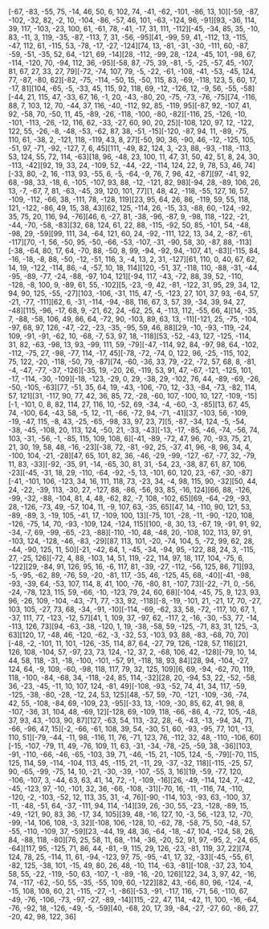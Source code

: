 [-67, -83, -55, 75, -14, 46, 50, 6, 102, 74, -41, -62, -101, -86, 13, 10][-59, -87, -102, -32, 82, -2, 10, -104, -86, -57, 46, 101, -63, -124, 96, -91][93, -36, 114, 39, 117, -103, -23, 100, 61, -61, 78, -41, -17, 31, 111, -112][-45, -34, 85, 35, -10, 83, -11, 3, 119, -35, -87, -113, 7, 31, -56, -95][41, -99, 59, 41, -112, 13, -115, -47, 112, 61, -115, 53, -78, -17, -27, -124][74, 13, -81, -31, -30, -111, 60, -87, -59, -51, -35, 52, 64, -121, 69, -14][28, -112, -99, 28, -124, -45, 101, -98, 67, -114, -120, 70, -94, 112, 36, -95][-58, 87, -75, 39, -81, -5, -25, -57, 45, -107, 81, 67, 27, 33, 27, 79][-72, -74, 107, 79, -5, -22, -61, -108, -41, -53, -45, 124, 77, -87, -80, 62][-82, -75, -114, -50, 15, -50, 115, 83, -69, -118, 123, 5, 60, 17, -17, 81][104, -65, -5, -33, 45, 115, 92, 118, 69, -12, -126, 12, -9, 56, -55, -58][-44, 21, 115, 47, -33, 67, 16, -1, 20, -43, -80, 20, -75, -73, -76, -75][74, -116, 88, 7, 103, 12, 70, -44, 37, 116, -40, -112, 92, 85, -119, 95][-87, 92, -107, 41, 92, -58, 70, -50, 11, 45, -89, -26, -118, -100, -80, -82][-116, 25, -126, -10, -101, -113, -26, -12, 116, 62, -33, -27, 60, 90, 20, 25][-108, 120, 97, 12, -122, 122, 55, -26, -8, -48, -53, -62, 87, 38, -51, -15][-120, -87, 94, 11, -89, -75, 110, 61, -38, 2, -121, 118, -119, 43, 8, 27][-50, 90, 36, -90, 46, -12, -125, 105, -51, 97, -71, -92, -127, 7, 6, 45][111, -49, 82, 124, 3, -23, 88, -93, -118, -113, 53, 124, 55, 72, 114, -63][18, 96, -48, 23, 100, 11, 47, 31, 50, 42, 51, 8, 24, 30, -113, -42][92, 19, 33, 24, -109, 52, -44, -22, -114, 124, 22, 9, 78, 53, 46, 74][-33, 80, -2, 16, -113, 93, -55, 6, -5, -64, -9, 76, 7, 96, 42, -87][97, -41, 92, 68, -98, 33, -18, 6, -105, -107, 93, 88, -12, -121, 82, 98][-94, 28, -89, 106, 26, 13, -7, -67, 7, 81, -63, -45, 39, 120, 101, 77][1, 48, 42, -118, -55, 127, 16, 57, -109, -112, -66, 38, -111, 78, -128, 119][23, 95, 64, 26, 86, -119, 59, 55, 118, 121, -122, -86, 49, 15, 38, 43][62, 125, -114, 26, -15, 33, -88, 60, -124, -92, 35, 75, 20, 116, 94, -76][46, 6, -27, 81, -38, -96, -87, 9, -98, 118, -122, -21, -44, -70, -58, -83][32, 68, 124, 61, 22, 88, -115, -92, 50, 85, -101, 54, -48, -98, 29, -59][99, 111, 34, -64, 121, 60, 24, -92, -111, 122, 13, 34, 2, -87, -61, -117][70, -1, 56, -50, 95, -50, -66, -53, -107, -31, -90, 58, 30, -87, 88, -113][-38, -64, 80, 17, 64, -70, 88, -50, 8, 99, -94, -92, 94, -107, 41, -83][-115, 84, -16, -18, -8, 88, -50, -12, -51, 116, 3, -4, 13, 2, 31, -127][61, 110, 0, 40, 67, 62, 14, 19, -122, -114, 86, -4, -57, 10, 18, 114][120, -51, 37, -118, 110, -88, -31, -44, -95, -89, -77, -24, -88, -97, 104, 121][-94, 117, -43, -72, 88, 39, 52, -110, -128, -8, 100, 9, -89, 61, 55, -102][5, -23, -9, 42, -81, -122, 31, 95, 29, 34, 12, 94, 90, 125, -55, -27][103, -106, -31, 115, 47, -5, -123, 27, 101, 37, 93, -64, 57, -21, -77, -111][62, 6, -31, -114, -94, -88, 116, 67, 3, 57, 39, -34, 39, 94, 27, -48][115, -96, -17, 68, 9, -21, 62, 24, -62, 25, 4, -113, 112, -55, 66, 4][14, -35, 7, -88, -58, 106, 49, 86, 64, -72, 90, -103, 89, 63, 13, -11][-121, 25, -75, -104, -97, 68, 97, 126, -47, -22, -23, -35, -95, 59, 46, 88][29, -10, -93, -119, -24, 109, -91, -91, -62, 10, -68, -7, 53, 97, 18, -118][53, -52, -43, 127, -125, -114, 31, 82, -63, -98, 13, 93, -99, 111, 59, -79][-47, -114, 92, 84, -97, 98, 64, -102, -112, -75, 27, -98, -77, 114, -17, 45][-78, -72, -74, 0, 122, 96, -25, -115, 102, 75, 122, -20, -118, -50, 79, -87][74, -60, -36, 33, 79, -22, -72, 57, 68, 8, -81, -4, -47, -77, -37, -126][-35, 19, -20, 26, -119, 53, 91, 47, -67, -121, -125, 101, -17, -114, -30, -109][-18, -123, -29, 0, 29, -38, 29, -102, 76, 44, -89, -69, -26, -50, -105, -63][77, -51, 35, 64, 19, -43, -106, -70, 12, -33, -84, -73, -82, 114, 57, 121][31, -117, 90, 77, 42, 36, 85, 72, -28, -60, 107, -100, 10, 127, -109, -15][-1, -101, 0, 8, 82, 114, 27, 116, 10, -52, 69, -34, -4, -60, -3, -85][13, 67, 45, 74, -100, 64, -43, 58, -5, 12, -11, -66, -72, 94, -71, -41][37, -103, 56, -109, -19, -47, 115, -8, 43, -25, -65, -98, 33, 97, 23, 7][5, -87, -34, 124, -5, -54, -38, -45, -108, 20, 113, 124, -50, 21, -33, -43][-13, -17, -85, -46, -74, -56, 74, 103, -31, -56, -1, -85, 115, 109, 108, 6][-41, -89, -72, 47, 96, 70, -93, 75, 21, 21, 30, 19, 58, 48, -16, -23][-38, 72, -81, -92, 25, -37, 41, 96, -8, 96, 34, 4, -100, 104, -21, -28][47, 65, 101, 82, 36, -46, -29, -99, -127, -67, -77, 32, -79, 11, 83, -33][-92, -35, 91, -14, -65, 30, 81, 31, -54, 23, -38, 87, 61, 87, 106, -23][-45, -31, 18, 29, -110, -64, -92, -5, 13, -101, 60, 120, 23, -67, -30, -87][-41, -101, 106, -123, 34, 16, 111, 118, 73, -23, 34, -4, 98, 115, 90, -32][50, 44, 24, -22, -39, 113, -30, 27, -127, 88, -86, -56, 93, 85, -16, 124][66, 88, -126, -99, -32, -88, -104, 81, 4, 48, -62, 82, -7, 108, -102, 65][69, -64, -29, -93, 28, -126, -73, 49, -57, 104, 11, -9, 107, 63, -35, 65][47, 14, -110, 90, 121, 53, -89, -89, 3, -19, 105, -41, 17, -109, 100, 13][-75, 101, -28, -11, -90, -120, 108, -126, -75, 14, 70, -93, -109, 124, -124, 115][100, -8, 30, 13, -67, 19, -91, 91, 92, -34, -7, 69, -99, -65, -23, -88][-110, -10, 48, -48, 20, -108, 102, 113, 97, 91, -103, 124, -128, -46, -83, -29][87, 113, 101, -20, -74, 104, 5, -72, 99, 62, 28, -44, -90, 125, 11, 50][-21, -42, 64, 1, -45, -34, -94, 95, -122, 88, 24, 3, -115, 27, -25, 126][-72, 4, 88, -103, 14, 51, 119, -22, 114, 97, 18, 117, 104, -75, 6, -122][29, -84, 91, 126, 95, 16, -6, 117, 81, -39, -27, -112, -56, 125, 86, 71][93, -5, -95, -62, 89, -76, 59, -20, -81, 117, -35, 46, -125, 45, 68, -40][-41, -98, -93, -39, 64, -53, 107, 114, 8, 41, 100, -76, -80, 81, -107, 73][-22, -71, 0, -56, -24, -78, 123, 115, 59, -66, -10, -123, 79, 24, 60, 68][-104, -45, 75, 9, 123, 93, 96, -26, 109, -104, -43, -71, 77, -33, 92, -118][-8, -19, -101, 21, -21, 17, 70, -27, 103, 105, -27, 73, 68, -34, -91, -10][-114, -69, -62, 33, 58, -72, -117, 10, 67, 1, -37, 111, 77, -123, -12, 57][41, 1, 109, 37, -97, 62, -117, 2, -16, -30, -53, 77, -14, -113, 126, 73][94, -63, -38, -120, 1, 19, -38, -58, 59, -125, -71, 83, 31, 125, -3, 63][120, 17, -48, 46, -120, -62, -3, -32, 53, -103, 93, 88, -83, -68, 70, 70][-48, -2, -101, 11, 101, -126, -35, 114, 87, 64, -27, 79, 126, -128, 57, 116][21, 126, 108, -104, 57, -97, 23, 73, 124, -12, 37, 2, -68, 106, 42, -128][-79, 10, 14, 44, 58, 118, -31, -18, -100, -101, -57, 91, -118, 18, 93, 84][28, 94, -104, -27, 124, 64, -9, 109, -60, -98, 118, 117, 79, 32, 125, 109][6, 69, -94, -62, 70, 119, 118, -100, -84, -68, 34, -118, -24, 85, 114, -32][28, 20, -94, 53, 22, -52, -58, 36, -23, -45, -11, 10, 107, 124, -81, 49][-108, -93, -52, 74, 41, 34, 117, -59, -125, -38, -80, -28, -12, 24, 53, 125][48, -57, 59, -70, -121, -109, -36, -74, 42, 55, -108, -84, 69, -109, 23, -95][-33, 13, -109, -30, 85, 62, 41, 98, 8, -107, -36, 31, 104, 48, -69, 12][-128, 69, -109, 118, -66, -86, 4, -72, 105, -48, 37, 93, 43, -103, 90, 87][127, -63, 54, 113, -32, 28, -6, -43, -13, -94, 34, 71, -66, -96, 47, 15][-2, -66, -61, 108, 39, 54, -30, 51, 60, -93, -95, 77, 101, -13, 110, 51][-79, -44, -11, 98, -116, 11, 76, -71, 123, 76, -112, 32, 48, -110, -106, 60][-15, -107, -79, 11, 49, -76, 109, 11, 63, -31, -34, -78, -25, -59, 38, -36][103, -91, -110, -66, -46, -65, -103, 39, 71, -46, -15, 21, -105, 124, -5, -79][-70, 115, 125, 114, 59, -114, -104, 113, 45, -115, 21, -11, 29, -37, -32, 118][-115, -25, 57, 90, -65, -99, -75, 14, 10, -21, -30, -39, -107, -55, 3, 16][19, -59, -77, 120, -106, -107, 3, -44, 63, 63, 41, 14, 72, -1, -109, -16][26, -49, -114, 124, 7, -42, -45, -123, 97, -10, -101, 32, 36, -66, -108, -31][-70, 16, -11, -116, 74, -110, -120, -2, -103, -52, 12, 113, 35, 31, -4, 76][-90, -114, 103, -93, 63, -100, 37, -11, -48, -51, 64, -37, -111, 94, 114, -14][39, 26, -30, 55, -23, -128, -89, 15, -49, -121, 90, 83, 36, -17, 34, 105][39, 48, -16, 127, 10, -3, 56, -123, 12, -70, -99, -14, 106, 108, -3, 32][-108, 106, -128, 10, -62, 78, -58, 75, 50, -48, 57, -55, -110, -109, 37, -59][23, -44, 19, 48, 36, -64, -18, -47, 104, -124, 58, 26, 84, -88, 118, -80][76, 25, 58, 11, 68, -114, -36, -20, 52, 91, 97, -95, 2, -24, 65, -64][117, 95, -125, 71, 86, 44, -81, -9, 115, 29, 126, -23, -81, 119, 37, 22][74, 124, 78, 25, -114, 11, 61, -94, -123, 97, 75, -95, -41, 17, 32, -33][-45, -55, 61, -82, 125, -38, 101, -15, 49, 80, 26, 48, -10, 114, -63, -81][-108, -37, 23, 104, 58, 55, -22, -119, -50, 63, -107, -1, -89, -16, -20, 126][122, 34, 3, 97, 42, -16, 74, -117, -62, -50, 55, -35, -55, 109, 60, -122][82, 43, -66, 80, 96, -124, -4, -15, 108, 108, 60, 21, -115, -27, -1, -86][-53, -91, -117, 116, -71, 56, -110, 67, -49, -76, -106, -73, -97, -27, -89, -14][115, -22, 47, 114, -42, 11, 100, -16, -64, -76, -92, 18, -126, -49, -5, -59][40, -68, 20, 17, 39, -84, -27, -27, 60, -86, 27, -20, 42, 98, 122, 36]